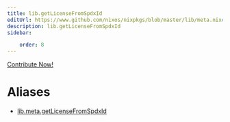```yaml
---
title: lib.getLicenseFromSpdxId
editUrl: https://www.github.com/nixos/nixpkgs/blob/master/lib/meta.nix#L158C8
description: lib.getLicenseFromSpdxId
sidebar:

    order: 8
---
```


<a href="https://www.github.com/nixos/nixpkgs/blob/master/lib/meta.nix#L158C8">Contribute Now!</a>


# Aliases

- [lib.meta.getLicenseFromSpdxId](/reference/libmeta.getLicenseFromSpdxId)


